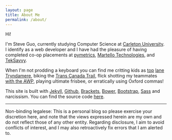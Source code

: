 ```yaml
---
layout: page
title: About Me
permalink: /about/
---
```


Hi!

I'm Steve Guo, currently studying Computer Science at [Carleton University](http://carleton.ca/). I identify as a web developer and I have had the pleasure of having completed co-op placements at [pymetrics][py], [Martello Technologies][martello], and [TekSavvy][tsi].

When I'm not prodding a keyboard you can find me critting kids as [top][3la] [lane][lecarre] [Tryndamere][suchbot], biking the [Trans Canada Trail][trail], flick shotting my teammates [with the AWP][csgod], playing ultimate frisbee, or erratically using Oxford commas!

This site is built with [Jekyll](http://jekyllrb.com/), [Github](https://github.com/), [Brackets](http://brackets.io/), [Bower][bower], [Bootstrap][bootstrap], [Sass][sass] and narcissism. You can find the source code [here](https://github.com/scguo/scguo.github.io).

---

Non-binding legalese: This is a personal blog so please exercise your discretion here, and note that the views expressed herein are my own and do not reflect those of any other entity. Regarding disclosure, I aim to avoid conflicts of interest, and I may also retroactively fix errors that I am alerted to.

[py]: https://www.pymetrics.com/
[martello]: http://martellotech.com/
[tsi]: https://teksavvy.com/
[3la]: http://quickfind.kassad.in/profile/na/3La/
[lecarre]: http://quickfind.kassad.in/profile/na/LeCarre/
[suchbot]: http://quickfind.kassad.in/profile/na/SuchBot/
[trail]: http://tctrail.ca/
[csgod]: http://blog.counter-strike.net/
[bower]: http://bower.io/
[bootstrap]: http://getbootstrap.com/
[sass]: http://sass-lang.com/
